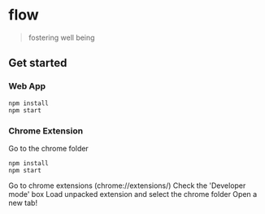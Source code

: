 # flow
> fostering well being

## Get started

### Web App
```shell
npm install
npm start
```

### Chrome Extension
Go to the chrome folder
```
npm install
npm start
```
Go to chrome extensions (chrome://extensions/)
Check the 'Developer mode' box
Load unpacked extension and select the chrome folder
Open a new tab!
